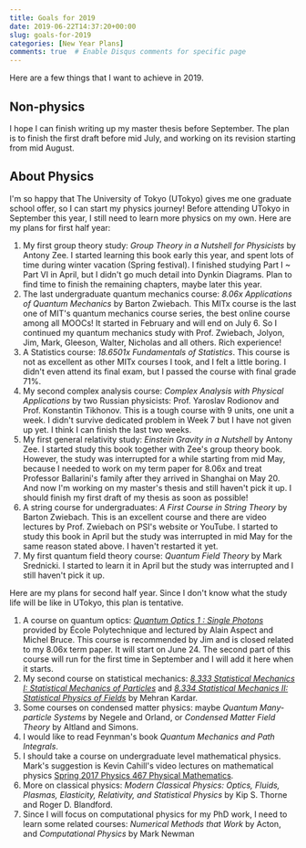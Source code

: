 ```yaml
---
title: Goals for 2019
date: 2019-06-22T14:37:20+00:00
slug: goals-for-2019
categories: [New Year Plans]
comments: true  # Enable Disqus comments for specific page
---
```


Here are a few things that I want to achieve in 2019.

## Non-physics

I hope I can finish writing up my master thesis before September.
The plan is to finish the first draft before mid July, and working on its revision starting from mid August.

## About Physics

I'm so happy that The University of Tokyo (UTokyo) gives me one graduate school offer, so I can start my physics journey! 
Before attending UTokyo in September this year, I still need to learn more physics on my own. 
Here are my plans for first half year:

  1. My first group theory study: *Group Theory in a Nutshell for Physicists* by Antony Zee. 
  I started learning this book early this year, and spent lots of time during winter vacation (Spring festival). 
  I finished studying Part I ~ Part VI in April, but I didn't go much detail into Dynkin Diagrams. 
  Plan to find time to finish the remaining chapters, maybe later this year.
  1. The last undergraduate quantum mechanics course: *8.06x Applications of Quantum Mechanics* by Barton Zwiebach. 
  This MITx course is the last one of MIT's quantum mechanics course series, the best online course among all MOOCs! 
  It started in February and will end on July 6. 
  So I continued my quantum mechanics study with Prof. Zwiebach, Jolyon, Jim, Mark, Gleeson, Walter, Nicholas and all others. 
  Rich experience!
  1. A Statistics course: *18.6501x Fundamentals of Statistics*.
  This course is not as excellent as other MITx courses I took, and I felt a little boring. 
  I didn't even attend its final exam, but I passed the course with final grade 71%.
  1. My second complex analysis course: *Complex Analysis with Physical Applications* by two Russian physicists: Prof. Yaroslav Rodionov and Prof. Konstantin Tikhonov. 
  This is a tough course with 9 units, one unit a week. 
  I didn't survive dedicated problem in Week 7 but I have not given up yet. 
  I think I can finish the last two weeks.
  1. My first general relativity study: *Einstein Gravity in a Nutshell* by Antony Zee. 
  I started study this book together with Zee's group theory book. 
  However, the study was interrupted for a while starting from mid May, because I needed to work on my term paper for 8.06x and treat Professor Ballarini's family after they arrived in Shanghai on May 20. 
  And now I'm working on my master's thesis and still haven't pick it up. 
 I should finish my first draft of my thesis as soon as possible!
  1. A string course for undergraduates: *A First Course in String Theory* by Barton Zwiebach. 
  This is an excellent course and there are video lectures by Prof. Zwiebach on PSI's website or YouTube. 
  I started to study this book in April but the study was interrupted in mid May for the same reason stated above. 
  I haven't restarted it yet.
  1. My first quantum field theory course: *Quantum Field Theory* by Mark Srednicki. 
  I started to learn it in April but the study was interrupted and I still haven't pick it up.

Here are my plans for second half year. Since I don't know what the study life will be like in UTokyo, this plan is tentative.

  1. A course on quantum optics: [*Quantum Optics 1 : Single Photons*][2] provided by École Polytechnique and lectured by Alain Aspect and Michel Bruce. 
  This course is recommended by Jim and is closed related to my 8.06x term paper. 
  It will start on June 24. 
  The second part of this course will run for the first time in September and I will add it here when it starts.
  1. My second course on statistical mechanics: [*8.333 Statistical Mechanics I: Statistical Mechanics of Particles*](https://ocw.mit.edu/courses/physics/8-333-statistical-mechanics-i-statistical-mechanics-of-particles-fall-2013/) and [*8.334 Statistical Mechanics II: Statistical Physics of Fields*](https://ocw.mit.edu/courses/physics/8-334-statistical-mechanics-ii-statistical-physics-of-fields-spring-2014/) by Mehran Kardar.
  1. Some courses on condensed matter physics: maybe *Quantum Many-particle Systems* by Negele and Orland, or *Condensed Matter Field Theory* by Altland and Simons.
  1. I would like to read Feynman's book *Quantum Mechanics and Path Integrals*.
  1. I should take a course on undergraduate level mathematical physics. 
  Mark's suggestion is Kevin Cahill's video lectures on mathematical physics [Spring 2017 Physics 467 Physical Mathematics][3].
  1. More on classical physics: *Modern Classical Physics: Optics, Fluids, Plasmas, Elasticity, Relativity, and Statistical Physics* by Kip S. Thorne and Roger D. Blandford.
  1. Since I will focus on computational physics for my PhD work, I need to learn some related courses: *Numerical Methods that Work* by Acton, and *Computational Physics* by Mark Newman

 [2]: https://www.coursera.org/learn/quantum-optics-single-photon/home/welcome
 [3]: https://www.youtube.com/playlist?list=PLpyIij4nP6QI6RTPccqwCAXiqfjRk5KKw&disable_polymer=true
